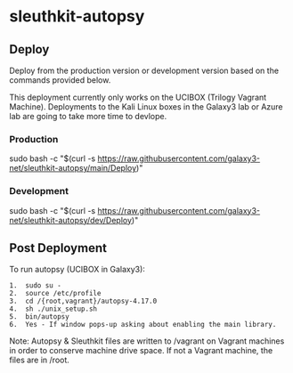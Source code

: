 # sleuthkit-autopsy

## Deploy

Deploy from the production version or development version based on the commands provided below.

This deployment currently only works on the UCIBOX (Trilogy Vagrant Machine).  Deployments to the Kali Linux boxes in the Galaxy3 lab or Azure lab are going to take more time to devlope.

### Production
sudo bash -c "$(curl -s https://raw.githubusercontent.com/galaxy3-net/sleuthkit-autopsy/main/Deploy)"

### Development
sudo bash -c "$(curl -s https://raw.githubusercontent.com/galaxy3-net/sleuthkit-autopsy/dev/Deploy)"


## Post Deployment

  To run autopsy (UCIBOX in Galaxy3):

    1.  sudo su -
    2.  source /etc/profile
    3.  cd /{root,vagrant}/autopsy-4.17.0
    4.  sh ./unix_setup.sh
    5.  bin/autopsy
    6.  Yes - If window pops-up asking about enabling the main library.
    
  Note:  Autopsy & Sleuthkit files are written to /vagrant on Vagrant machines in order to conserve
         machine drive space.  If not a Vagrant machine, the files are in /root.
